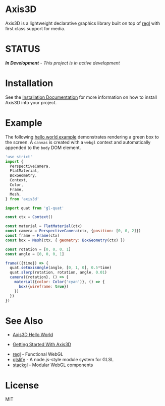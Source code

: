 Axis3D
======

Axis3D is a lightweight declarative graphics library built on top of
[regl][regl] with first class support for media.

# STATUS

***In Development*** - *This project is in active development*

# Installation

See the [Installation Documentation](doc/install.md) for more
information on how to install Axis3D into your project.

# Example

The following [hello world example](doc/hello-world.md) demonstrates rendering a
green box to the screen. A `canvas` is created with a `webgl` context and
automatically appended to the `body` DOM element.

```js
'use strict'
import {
  PerspectiveCamera,
  FlatMaterial,
  BoxGeometry,
  Context,
  Color,
  Frame,
  Mesh,
} from 'axis3d'

import quat from 'gl-quat'

const ctx = Context()

const material = FlatMaterial(ctx)
const camera = PerspectiveCamera(ctx, {position: [0, 0, 2]})
const frame = Frame(ctx)
const box = Mesh(ctx, { geometry: BoxGeometry(ctx) })

const rotation = [0, 0, 0, 1]
const angle = [0, 0, 0, 1]

frame(({time}) => {
  quat.setAxisAngle(angle, [0, 1, 0], 0.5*time)
  quat.slerp(rotation, rotation, angle, 0.01)
  camera({rotation}, () => {
    material({color: Color('cyan')}, () => {
      box({wireframe: true})
    })
  })
})
```

# See Also

* [Axis3D Hello World](doc/hello-world.md)
- [Getting Started With Axis3D](doc/getting-started.md)
* [regl][regl] - Functional WebGL
* [glslify][glslify] - A node.js-style module system for GLSL
* [stackgl][stackgl] - Modular WebGL components

# License

MIT

[regl]: https://github.com/regl-project/regl
[stackgl]: https://github.com/stackgl
[glslify]: https://github.com/stackgl/glslify
